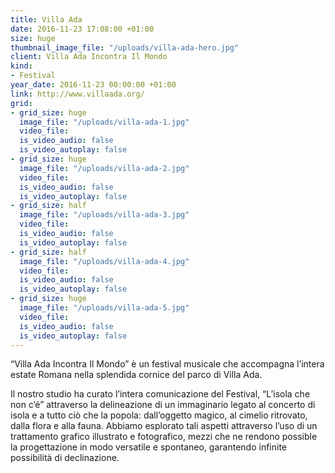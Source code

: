 ```yaml
---
title: Villa Ada
date: 2016-11-23 17:08:00 +01:00
size: huge
thumbnail_image_file: "/uploads/villa-ada-hero.jpg"
client: Villa Ada Incontra Il Mondo
kind:
- Festival
year_date: 2016-11-23 00:00:00 +01:00
link: http://www.villaada.org/
grid:
- grid_size: huge
  image_file: "/uploads/villa-ada-1.jpg"
  video_file: 
  is_video_audio: false
  is_video_autoplay: false
- grid_size: huge
  image_file: "/uploads/villa-ada-2.jpg"
  video_file: 
  is_video_audio: false
  is_video_autoplay: false
- grid_size: half
  image_file: "/uploads/villa-ada-3.jpg"
  video_file: 
  is_video_audio: false
  is_video_autoplay: false
- grid_size: half
  image_file: "/uploads/villa-ada-4.jpg"
  video_file: 
  is_video_audio: false
  is_video_autoplay: false
- grid_size: huge
  image_file: "/uploads/villa-ada-5.jpg"
  video_file: 
  is_video_audio: false
  is_video_autoplay: false
---
```


“Villa Ada Incontra Il Mondo” è un festival musicale che accompagna l’intera estate Romana nella splendida cornice del parco di Villa Ada.

Il nostro studio ha curato l’intera comunicazione del Festival, “L’isola che non c’é” attraverso la delineazione di un immaginario legato al concerto di isola e a tutto ciò che la popola: dall’oggetto magico, al cimelio ritrovato, dalla flora e alla fauna.
Abbiamo esplorato tali aspetti attraverso l’uso di un trattamento grafico illustrato e fotografico, mezzi che ne rendono possible la progettazione in modo versatile e spontaneo, garantendo infinite possibilità di declinazione.